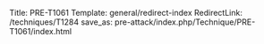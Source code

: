 Title: PRE-T1061
Template: general/redirect-index
RedirectLink: /techniques/T1284
save_as: pre-attack/index.php/Technique/PRE-T1061/index.html